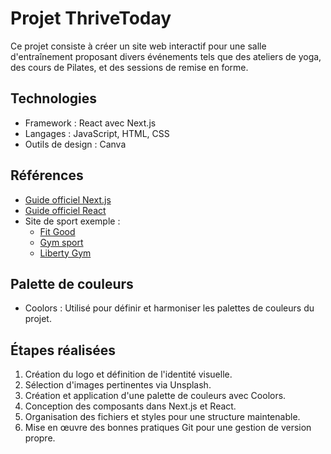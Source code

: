 # Projet ThriveToday
Ce projet consiste à créer un site web interactif pour une salle d'entraînement proposant divers événements 
tels que des ateliers de yoga, des cours de Pilates, et des sessions de remise en forme.

## Technologies
- Framework : React avec Next.js 
- Langages : JavaScript, HTML, CSS
- Outils de design : Canva

## Références
- [Guide officiel Next.js](https://nextjs.org/docs)
- [Guide officiel React](https://reactjs.org/docs)
- Site de sport exemple :
    - [Fit Good](https://fit-good.fr/)
    - [Gym sport](https://www.gymsportsloisirs.fr/)
    - [Liberty Gym](https://libertygym.fr/)


## Palette de couleurs
- Coolors : Utilisé pour définir et harmoniser les palettes de couleurs du projet.


## Étapes réalisées
1. Création du logo et définition de l'identité visuelle.
2. Sélection d'images pertinentes via Unsplash.
3. Création et application d'une palette de couleurs avec Coolors.
4. Conception des composants dans Next.js et React.
5. Organisation des fichiers et styles pour une structure maintenable.
6. Mise en œuvre des bonnes pratiques Git pour une gestion de version propre.
